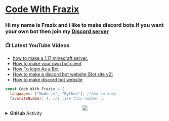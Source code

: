 # [Code With Frazix][youtube]
### Hi my name is Frazix and i like to make discord bots.If you want your own bot then join my [Discord server][Discord]

### 📺 Latest YouTube Videos

<!-- YOUTUBE:START -->
- [how to make a 1.17 minecraft server.](https://www.youtube.com/watch?v=0gMet1m5ubA)
- [How to make your own bot client](https://www.youtube.com/watch?v=7aOcjgiVAv4)
- [How To login As a Bot](https://www.youtube.com/watch?v=b8rwywCAJ40)
- [How to make a discord bot website [Bot site v2]](https://www.youtube.com/watch?v=G6p8_eQ7Mrw)
- [How to make discord bot website](https://www.youtube.com/watch?v=rFzePcM-nJg)
<!-- YOUTUBE:END -->

```js
const Code With Frazix = {
  languages: ["Node.js", "Python"], //And so many
  favoriteNumber: 4, //I like this number :)
  ```
 
<div align="center"><img src="https://github-profile-trophy.vercel.app/?username=Frazix12&theme=dracula"></div>
<details>
  <summary><b>GitHub</b> Activity</summary>  <img align="left" src="https://github-readme-stats.vercel.app/api?username=Frazix12&theme=tokyonight"><img align="right" src="https://github-readme-stats.vercel.app/api/top-langs/?username=Frazix12&theme=tokyonight&hide=batchfile">
</details>

[Discord]: https://dsc.gg/cwf/
[youtube]: https://www.youtube.com/channel/UCgiRfle1_JSaFV00XcUzfHQ/
